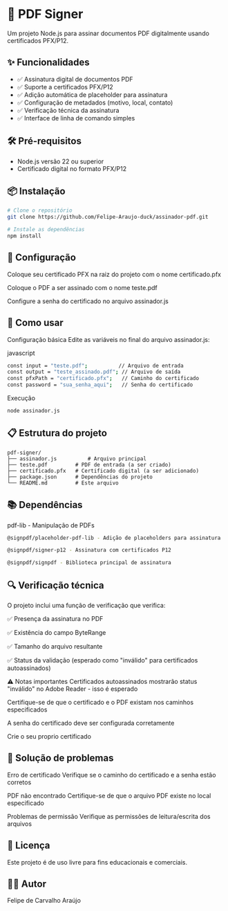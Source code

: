 # 📄 PDF Signer

Um projeto Node.js para assinar documentos PDF digitalmente usando certificados PFX/P12.

## ✨ Funcionalidades

- ✅ Assinatura digital de documentos PDF
- ✅ Suporte a certificados PFX/P12
- ✅ Adição automática de placeholder para assinatura
- ✅ Configuração de metadados (motivo, local, contato)
- ✅ Verificação técnica da assinatura
- ✅ Interface de linha de comando simples

## 🛠️ Pré-requisitos

- Node.js versão 22 ou superior
- Certificado digital no formato PFX/P12

## 📦 Instalação

```bash
# Clone o repositório
git clone https://github.com/Felipe-Araujo-duck/assinador-pdf.git

# Instale as dependências
npm install
```

## 🔧 Configuração
Coloque seu certificado PFX na raiz do projeto com o nome certificado.pfx

Coloque o PDF a ser assinado com o nome teste.pdf

Configure a senha do certificado no arquivo assinador.js

## 🚀 Como usar
Configuração básica
Edite as variáveis no final do arquivo assinador.js:

javascript
```bash
const input = "teste.pdf";          // Arquivo de entrada
const output = "teste_assinado.pdf"; // Arquivo de saída
const pfxPath = "certificado.pfx";   // Caminho do certificado
const password = "sua_senha_aqui";   // Senha do certificado
```

Execução
```bash
node assinador.js
```

## 📋 Estrutura do projeto
```text
pdf-signer/
├── assinador.js          # Arquivo principal
├── teste.pdf         # PDF de entrada (a ser criado)
├── certificado.pfx   # Certificado digital (a ser adicionado)
├── package.json      # Dependências do projeto
└── README.md         # Este arquivo
```

## 📚 Dependências
pdf-lib - Manipulação de PDFs

```bash
@signpdf/placeholder-pdf-lib - Adição de placeholders para assinatura

@signpdf/signer-p12 - Assinatura com certificados P12

@signpdf/signpdf - Biblioteca principal de assinatura
```

## 🔍 Verificação técnica
O projeto inclui uma função de verificação que verifica:

✅ Presença da assinatura no PDF

✅ Existência do campo ByteRange

✅ Tamanho do arquivo resultante

✅ Status da validação (esperado como "inválido" para certificados autoassinados)

⚠️ Notas importantes
Certificados autoassinados mostrarão status "inválido" no Adobe Reader - isso é esperado

Certifique-se de que o certificado e o PDF existam nos caminhos especificados

A senha do certificado deve ser configurada corretamente 

Crie o seu proprio certificado

## 🐛 Solução de problemas
Erro de certificado
Verifique se o caminho do certificado e a senha estão corretos

PDF não encontrado
Certifique-se de que o arquivo PDF existe no local especificado

Problemas de permissão
Verifique as permissões de leitura/escrita dos arquivos

## 📄 Licença
Este projeto é de uso livre para fins educacionais e comerciais.

## 👨‍💻 Autor
Felipe de Carvalho Araújo